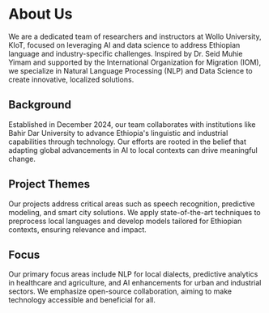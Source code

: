 # About Us

We are a dedicated team of researchers and instructors at Wollo University, KIoT, focused on leveraging AI and data science to address Ethiopian language and industry-specific challenges. Inspired by Dr. Seid Muhie Yimam and supported by the International Organization for Migration (IOM), we specialize in Natural Language Processing (NLP) and Data Science to create innovative, localized solutions.

## Background

Established in December 2024, our team collaborates with institutions like Bahir Dar University to advance Ethiopia's linguistic and industrial capabilities through technology. Our efforts are rooted in the belief that adapting global advancements in AI to local contexts can drive meaningful change.

## Project Themes

Our projects address critical areas such as speech recognition, predictive modeling, and smart city solutions. We apply state-of-the-art techniques to preprocess local languages and develop models tailored for Ethiopian contexts, ensuring relevance and impact.

## Focus

Our primary focus areas include NLP for local dialects, predictive analytics in healthcare and agriculture, and AI enhancements for urban and industrial sectors. We emphasize open-source collaboration, aiming to make technology accessible and beneficial for all.